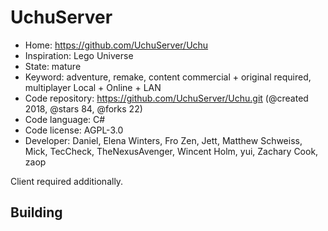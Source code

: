 # UchuServer

- Home: https://github.com/UchuServer/Uchu
- Inspiration: Lego Universe
- State: mature
- Keyword: adventure, remake, content commercial + original required, multiplayer Local + Online + LAN
- Code repository: https://github.com/UchuServer/Uchu.git (@created 2018, @stars 84, @forks 22)
- Code language: C#
- Code license: AGPL-3.0
- Developer: Daniel, Elena Winters, Fro Zen, Jett, Matthew Schweiss, Mick, TecCheck, TheNexusAvenger, Wincent Holm, yui​, Zachary Cook, zaop

Client required additionally.

## Building

